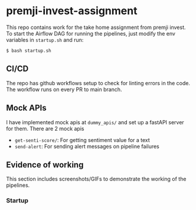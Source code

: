 # premji-invest-assignment

This repo contains work for the take home assignment from premji invest. To start the Airflow DAG for running the pipelines, just modify the env variables in `startup.sh` and run:

```
$ bash startup.sh
```
## CI/CD

The repo has github workflows setup to check for linting errors in the code. The workflow runs on every PR to main branch.

## Mock APIs

I have implemented mock apis at `dummy_apis/` and set up a fastAPI server for them. There are 2 mock apis

* `get-senti-score/`: For getting sentiment value for a text
* `send-alert`: For sending alert messages on pipeline failures

## Evidence of working

This section includes screenshots/GIFs to demonstrate the working of the pipelines.

### Startup